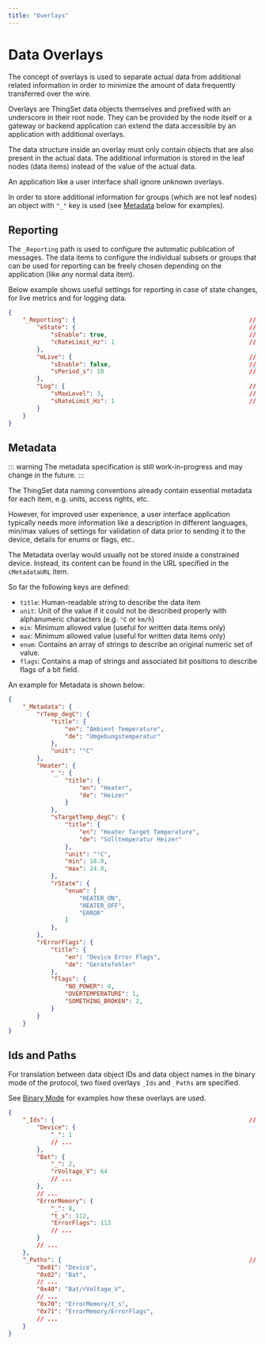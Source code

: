 ```yaml
---
title: "Overlays"
---
```


# Data Overlays

The concept of overlays is used to separate actual data from additional related information in order to minimize the amount of data frequently transferred over the wire.

Overlays are ThingSet data objects themselves and prefixed with an underscore in their root node. They can be provided by the node itself or a gateway or backend application can extend the data accessible by an application with additional overlays.

The data structure inside an overlay must only contain objects that are also present in the actual data. The additional information is stored in the leaf nodes (data items) instead of the value of the actual data.

An application like a user interface shall ignore unknown overlays.

In order to store additional information for groups (which are not leaf nodes) an object with `"_"` key is used (see [Metadata](appl_data_overlays.html#metadata) below for examples).

## Reporting

The `_Reporting` path is used to configure the automatic publication of messages. The data items to configure the individual subsets or groups that can be used for reporting can be freely chosen depending on the application (like any normal data item).

Below example shows useful settings for reporting in case of state changes, for live metrics and for logging data.

``` json
{
    "_Reporting": {                                                 // 0x0F
        "eState": {                                                 // 0xF0
            "sEnable": true,                                        // 0xF1
            "cRateLimit_Hz": 1                                      // 0xF2
        },
        "mLive": {                                                  // 0xF3
            "sEnable": false,                                       // 0xF4
            "sPeriod_s": 10                                         // 0xF5
        },
        "Log": {                                                    // 0xF6
            "sMaxLevel": 3,                                         // 0xF7
            "sRateLimit_Hz": 1                                      // 0xF8
        }
    }
}
```

## Metadata

::: warning
The metadata specification is still work-in-progress and may change in the future.
:::

The ThingSet data naming conventions already contain essential metadata for each item, e.g. units, access rights, etc.

However, for improved user experience, a user interface application typically needs more information like a description in different languages, min/max values of settings for validation of data prior to sending it to the device, details for enums or flags, etc..

The Metadata overlay would usually not be stored inside a constrained device. Instead, its content can be found in the URL specified in the `cMetadataURL` item.

So far the following keys are defined:

- `title`: Human-readable string to describe the data item
- `unit`: Unit of the value if it could not be described properly with alphanumeric characters (e.g. `°C` or `km/h`)
- `min`: Minimum allowed value (useful for written data items only)
- `max`: Minimum allowed value (useful for written data items only)
- `enum`: Contains an array of strings to describe an original numeric set of value.
- `flags`: Contains a map of strings and associated bit positions to describe flags of a bit field.

An example for Metadata is shown below:

```json
{
    "_Metadata": {
        "rTemp_degC": {
            "title": {
                "en": "Ambient Temperature",
                "de": "Umgebungstemperatur"
            },
            "unit": "°C"
        },
        "Heater": {
            "_": {
                "title": {
                    "en": "Heater",
                    "de": "Heizer"
                }
            },
            "sTargetTemp_degC": {
                "title": {
                    "en": "Heater Target Temperature",
                    "de": "Solltemperatur Heizer"
                },
                "unit": "°C",
                "min": 18.0,
                "max": 24.0,
            },
            "rState": {
                "enum": [
                    "HEATER_ON",
                    "HEATER_OFF",
                    "ERROR"
                ]
            },
        },
        "rErrorFlags": {
            "title": {
                "en": "Device Error Flags",
                "de": "Gerätefehler"
            },
            "flags": {
                "NO_POWER": 0,
                "OVERTEMPERATURE": 1,
                "SOMETHING_BROKEN": 2,
            }
        }
    }
}
```

## Ids and Paths

For translation between data object IDs and data object names in the binary mode of the protocol, two fixed overlays `_Ids` and `_Paths` are specified.

See [Binary Mode](appl_binary_mode.md) for examples how these overlays are used.

``` json
{
    "_Ids": {                                                       // 0x16 (fixed)
        "Device": {
            "_": 1
            // ...
        },
        "Bat": {
            "_": 2,
            "rVoltage_V": 64
            // ...
        },
        // ...
        "ErrorMemory": {
            "_": 8,
            "t_s": 112,
            "ErrorFlags": 113
            // ...
        }
        // ...
    },
    "_Paths": {                                                     // 0x17 (fixed)
        "0x01": "Device",
        "0x02": "Bat",
        // ...
        "0x40": "Bat/rVoltage_V",
        // ...
        "0x70": "ErrorMemory/t_s",
        "0x71": "ErrorMemory/ErrorFlags",
        // ...
    }
}
```
